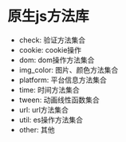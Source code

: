 # 原生js方法库
- check: 验证方法集合
- cookie: cookie操作
- dom: dom操作方法集合
- img_color: 图片、颜色方法集合
- platform: 平台信息方法集合
- time: 时间方法集合
- tween: 动画线性函数集合
- url: url方法集合
- util: es操作方法集合
- other: 其他